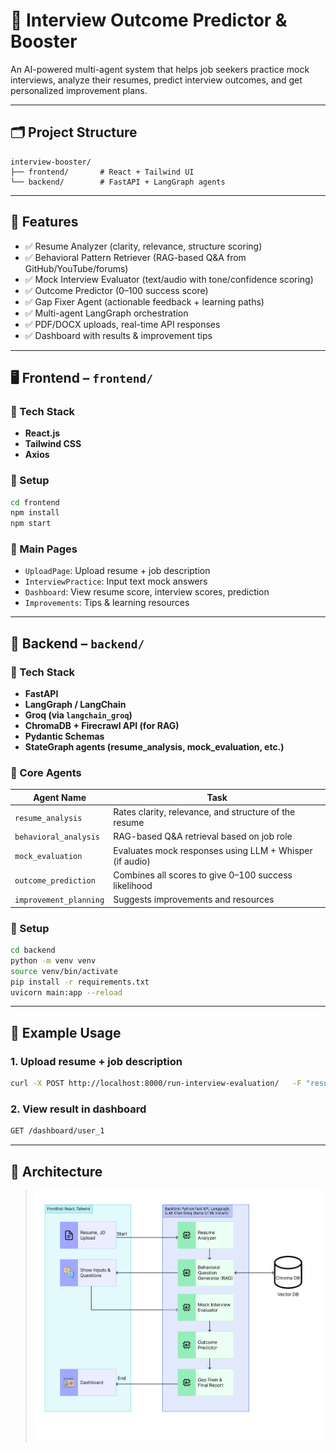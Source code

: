 # 🧠 Interview Outcome Predictor & Booster

An AI-powered multi-agent system that helps job seekers practice mock interviews, analyze their resumes, predict interview outcomes, and get personalized improvement plans.

---

## 🗂️ Project Structure

```
interview-booster/
├── frontend/       # React + Tailwind UI
└── backend/        # FastAPI + LangGraph agents
```

---

## 🚀 Features

- ✅ Resume Analyzer (clarity, relevance, structure scoring)
- ✅ Behavioral Pattern Retriever (RAG-based Q&A from GitHub/YouTube/forums)
- ✅ Mock Interview Evaluator (text/audio with tone/confidence scoring)
- ✅ Outcome Predictor (0–100 success score)
- ✅ Gap Fixer Agent (actionable feedback + learning paths)
- ✅ Multi-agent LangGraph orchestration
- ✅ PDF/DOCX uploads, real-time API responses
- ✅ Dashboard with results & improvement tips

---

## 🖥️ Frontend – `frontend/`

### 📌 Tech Stack

- **React.js**
- **Tailwind CSS**
- **Axios**

### 🔧 Setup

```bash
cd frontend
npm install
npm start
```

### 📂 Main Pages

- `UploadPage`: Upload resume + job description
- `InterviewPractice`: Input text mock answers
- `Dashboard`: View resume score, interview scores, prediction
- `Improvements`: Tips & learning resources

---

## 🧠 Backend – `backend/`

### 📌 Tech Stack

- **FastAPI**
- **LangGraph / LangChain**
- **Groq (via `langchain_groq`)**
- **ChromaDB + Firecrawl API (for RAG)**
- **Pydantic Schemas**
- **StateGraph agents (resume_analysis, mock_evaluation, etc.)**

### 🧱 Core Agents

| Agent Name             | Task                                                    |
| ---------------------- | ------------------------------------------------------- |
| `resume_analysis`      | Rates clarity, relevance, and structure of the resume   |
| `behavioral_analysis`  | RAG-based Q&A retrieval based on job role               |
| `mock_evaluation`      | Evaluates mock responses using LLM + Whisper (if audio) |
| `outcome_prediction`   | Combines all scores to give 0–100 success likelihood    |
| `improvement_planning` | Suggests improvements and resources                     |

### 🔧 Setup

```bash
cd backend
python -m venv venv
source venv/bin/activate
pip install -r requirements.txt
uvicorn main:app --reload
```

---

## 🧪 Example Usage

### 1. Upload resume + job description

```bash
curl -X POST http://localhost:8000/run-interview-evaluation/   -F "resume=@resume.pdf"   -F "job_description=Software Engineer with focus on backend systems"
```

### 2. View result in dashboard

```bash
GET /dashboard/user_1
```

---

## 📸 Architecture

> ![Architecture Diagram](./architecture.png)
